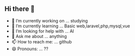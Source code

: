## Hi there 👋

- 🔭 I’m currently working on ... studying
- 🌱 I’m currently learning ... Basic web,laravel,php,mysql,vue
- 🤔 I’m looking for help with ... AI
- 💬 Ask me about ... anything
- 📫 How to reach me: ... github
- 😄 Pronouns: ... ??

<!--
**Jmoreno844/Jmoreno844** is a ✨ _special_ ✨ repository because its `README.md` (this file) appears on your GitHub profile.

- 🔭 I’m currently working on ... studying
- 🌱 I’m currently learning ... Basic web,laravel,php,mysql,vue
- 🤔 I’m looking for help with ... AI
- 💬 Ask me about ... anything
- 📫 How to reach me: ... github
- 😄 Pronouns: ... ??

